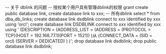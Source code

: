 -- 关于 dblink 的问题
-- 授权某个用户具有管理dblink的权限
grant create public database link, create database link to xxx;
-- 所有dblink
select * from dba_db_links;
create database link dsdblink connect to xxx identified by xxx using 'orcl';
create database link DSDBLINK connect to xxx identified by xxx using ' 
(DESCRIPTION =
    (ADDRESS_LIST =
      (ADDRESS = (PROTOCOL = TCP)(HOST = 192.168.77.1)(PORT = 1521))
    )从
    (CONNECT_DATA =
      (SID = orcl)
      (SERVER = DEDICATED)
    )
)';
drop database link dsdblink;
drop public database link dsdblink;
